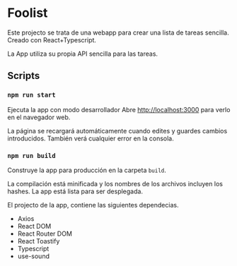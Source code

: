 # Foolist

Este projecto se trata de una webapp para crear una lista de tareas sencilla.
Creado con React+Typescript.

La App utiliza su propia API sencilla para las tareas.

## Scripts

### `npm run start`

Ejecuta la app con modo desarrollador
Abre [http://localhost:3000](http://localhost:3000) para verlo en el navegador web.

La página se recargará automáticamente cuando edites y guardes cambios introducidos.
También verá cualquier error en la consola.

### `npm run build`

Construye la app para producción en la carpeta `build`.

La compilación está minificada y los nombres de los archivos incluyen los hashes.
La app está lista para ser desplegada.

El projecto de la app, contiene las siguientes dependecias.

* Axios
* React DOM
* React Router DOM
* React Toastify
* Typescript
* use-sound
